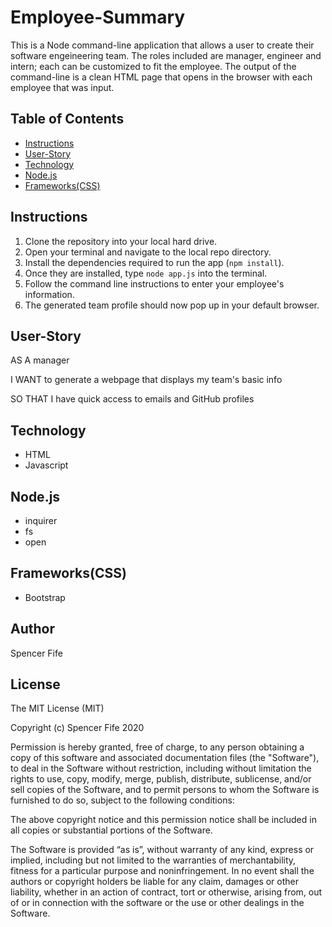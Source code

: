 # Employee-Summary

This is a Node command-line application that allows a user to create their software engeineering team. The roles included are manager, engineer and intern; each can be customized to fit the employee. The output of the command-line is a clean HTML page that opens in the browser with each employee that was input.

## Table of Contents

- [Instructions](#instructions)
- [User-Story](#user-story)
- [Technology](#technology)
- [Node.js](#nodejs-modules)
- [Frameworks(CSS)](#frameworks-css)

## Instructions

1. Clone the repository into your local hard drive.
2. Open your terminal and navigate to the local repo directory.
3. Install the dependencies required to run the app (`npm install`).
4. Once they are installed, type `node app.js` into the terminal.
5. Follow the command line instructions to enter your employee's information.
6. The generated team profile should now pop up in your default browser.

## User-Story

AS A manager

I WANT to generate a webpage that displays my team's basic info

SO THAT I have quick access to emails and GitHub profiles

## Technology

- HTML
- Javascript

## Node.js

- inquirer
- fs
- open

## Frameworks(CSS)

- Bootstrap

## Author

Spencer Fife

## License

The MIT License (MIT)

Copyright (c) Spencer Fife 2020

Permission is hereby granted, free of charge, to any person obtaining a copy of this software and associated documentation files (the "Software"), to deal in the Software without restriction, including without limitation the rights to use, copy, modify, merge, publish, distribute, sublicense, and/or sell copies of the Software, and to permit persons to whom the Software is furnished to do so, subject to the following conditions:

The above copyright notice and this permission notice shall be included in all copies or substantial portions of the Software.

The Software is provided “as is”, without warranty of any kind, express or implied, including but not limited to the warranties of merchantability, fitness for a particular purpose and noninfringement. In no event shall the authors or copyright holders be liable for any claim, damages or other liability, whether in an action of contract, tort or otherwise, arising from, out of or in connection with the software or the use or other dealings in the Software.
